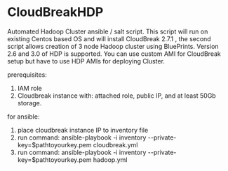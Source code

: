 # CloudBreakHDP
Automated Hadoop Cluster ansible / salt script. This script will run on existing Centos based OS and will install 
CloudBreak 2.7.1 , the second script allows creation of 3 node Hadoop cluster using BluePrints. 
Version 2.6 and 3.0 of HDP is supported.
You can use custom AMI for CloudBreak setup but have to use HDP AMIs for deploying Cluster.

prerequisites:
1. IAM role
2. Cloudbreak instance with: attached role, public IP, and at least 50Gb storage.

for ansible:
1. place cloudbreak instance IP to inventory file
2. run command: ansible-playbook -i inventory --private-key=$pathtoyourkey.pem cloudbreak.yml
3. run command: ansible-playbook -i inventory --private-key=$pathtoyourkey.pem hadoop.yml
